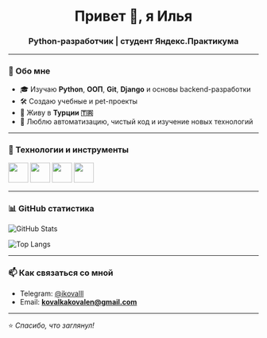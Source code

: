 <h1 align="center">Привет 👋, я Илья</h1>
<h3 align="center">Python-разработчик | студент Яндекс.Практикума</h3>

---

### 🧠 Обо мне  
- 🎓 Изучаю **Python**, **ООП**, **Git**, **Django** и основы backend-разработки  
- 🛠 Создаю учебные и pet-проекты  
- 📍 Живу в **Турции 🇹🇷**  
- 💬 Люблю автоматизацию, чистый код и изучение новых технологий  

---

### 🧰 Технологии и инструменты
<p align="left">
  <img src="https://cdn.jsdelivr.net/gh/devicons/devicon/icons/python/python-original.svg" width="40" height="40"/>
  <img src="https://cdn.jsdelivr.net/gh/devicons/devicon/icons/git/git-original.svg" width="40" height="40"/>
  <img src="https://cdn.jsdelivr.net/gh/devicons/devicon/icons/github/github-original.svg" width="40" height="40"/>
  <img src="https://cdn.jsdelivr.net/gh/devicons/devicon/icons/vscode/vscode-original.svg" width="40" height="40"/>
</p>

---

### 📊 GitHub статистика
![GitHub Stats](https://github-readme-stats.vercel.app/api?username=kovalkakovalen&show_icons=true&theme=tokyonight)

![Top Langs](https://github-readme-stats.vercel.app/api/top-langs/?username=kovalkakovalen&layout=compact&theme=tokyonight)

---

### 📫 Как связаться со мной  
- Telegram: [@ikovalll](https://t.me/ikovalll)  
- Email: **kovalkakovalen@gmail.com**

---

⭐️ _Спасибо, что заглянул!_
